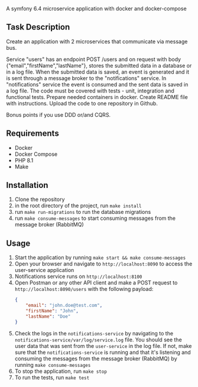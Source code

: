 A symfony 6.4 microservice application with docker and docker-compose

## Task Description
Create an application with 2 microservices that communicate via message bus.

Service "users" has an endpoint POST /users and on request with body {"email","firstName","lastName"},
stores the submitted data in a database or in a log file.
When the submitted data is saved, an event is generated and it is sent through a message broker to
the "notifications" service. In "notifications" service the event is consumed and the sent data is saved in a log file.
The code must be covered with tests - unit, integration and functional tests.
Prepare needed containers in docker.
Create README file with instructions.
Upload the code to one repository in Github.

Bonus points if you use DDD or/and CQRS.

## Requirements
- Docker
- Docker Compose
- PHP 8.1
- Make

## Installation
1. Clone the repository
2. in the root directory of the project, run `make install`
3. run `make run-migrations` to run the database migrations
4. run `make consume-messages` to start consuming messages from the message broker (RabbitMQ)

## Usage
1. Start the application by running `make start && make consume-messages`
2. Open your browser and navigate to `http://localhost:8090` to access the user-service application
3. Notifications service runs on `http://localhost:8100`
4. Open Postman or any other API client and make a POST request to `http://localhost:8090/users` with the following payload:
    ```json
    {
        "email": "john.doe@test.com",
        "firstName": "John",
        "lastName": "Doe"
    }
    ```
5. Check the logs in the `notifications-service` by navigating to the `notifications-service/var/log/service.log` file. You should see the user data that was sent from the `user-service` in the log file. If not, make sure that the `notifications-service` is running and that it's listening and consuming the messages from the message broker (RabbitMQ) by running `make consume-messages`
6. To stop the application, run `make stop`
7. To run the tests, run `make test`
